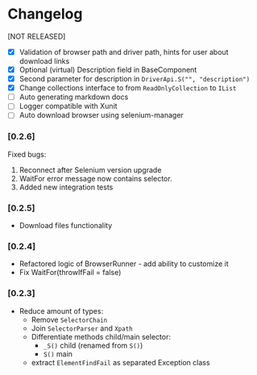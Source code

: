 ﻿# Changelog

[NOT RELEASED]
- [x] Validation of browser path and driver path, hints for user about download links
- [x] Optional (virtual) Description field in BaseComponent
- [x] Second parameter for description in `DriverApi.S("", "description")`
- [x] Change collections interface to from `ReadOnlyCollection` to `IList`
- [ ] Auto generating markdown docs
- [ ] Logger compatible with Xunit
- [ ] Auto download browser using selenium-manager

### [0.2.6]
Fixed bugs:
1. Reconnect after Selenium version upgrade
2. WaitFor error message now contains selector.
3. Added new integration tests

### [0.2.5]
- Download files functionality

### [0.2.4]
- Refactored logic of BrowserRunner - add ability to customize it
- Fix WaitFor(throwIfFail = false)

### [0.2.3]
- Reduce amount of types:
    - Remove `SelectorChain`
    - Join `SelectorParser` and `Xpath`
    - Differentiate methods child/main selector:
        - `_S()` child (renamed from `S()`)
        - `S()` main
    - extract `ElementFindFail` as separated Exception class
